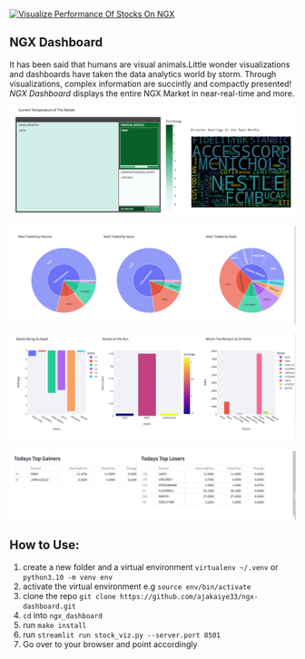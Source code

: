[![Visualize Performance Of Stocks On NGX](https://github.com/ajakaiye33/ngx-dashboard/actions/workflows/main.yml/badge.svg)](https://github.com/ajakaiye33/ngx-dashboard/actions/workflows/main.yml)

## NGX Dashboard

It has been said that humans are visual animals.Little wonder visualizations and dashboards 
have taken the data analytics world by storm. Through visualizations,
complex information are succintly and compactly presented!
*NGX Dashboard* displays the entire NGX Market in near-real-time and more.


![](./image/temp.png)

![](./image/burst.png)

![](./image/bar.png)

![](./image/gainlose.png)


## How to Use:

1. create a new folder and a virtual environment `virtualenv ~/.venv` or `python3.10 -m venv env`
2. activate the virtual environment e.g `source env/bin/activate`
3. clone the repo `git clone https://github.com/ajakaiye33/ngx-dashboard.git`
4. `cd` into `ngx_dashboard`
5. run `make install`
6. run `streamlit run stock_viz.py --server.port 8501`
7. Go over to your browser and point accordingly